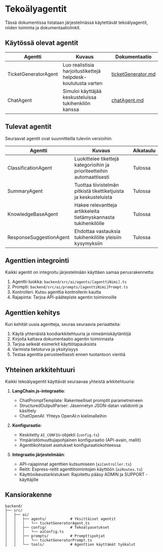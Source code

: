 # Tekoälyagentit

Tässä dokumentissa listataan järjestelmässä käytettävät tekoälyagentit, niiden toiminta ja dokumentaatiolinkit.

## Käytössä olevat agentit

| Agentti | Kuvaus | Dokumentaatio |
|---------|--------|---------------|
| TicketGeneratorAgent | Luo realistisia harjoitustikettejä helpdesk-koulutusta varten | [ticketGenerator.md](ticketGenerator.md) |
| ChatAgent | Simuloi käyttäjää keskusteluissa tukihenkilön kanssa | [chatAgent.md](chatAgent.md) |

## Tulevat agentit

Seuraavat agentit ovat suunnitteilla tuleviin versioihin:

| Agentti | Kuvaus | Aikataulu |
|---------|--------|-----------|
| ClassificationAgent | Luokittelee tikettejä kategorioihin ja prioriteetteihin automaattisesti | Tulossa |
| SummaryAgent | Tuottaa tiivistelmän pitkistä tikettiketjuista ja keskusteluista | Tulossa |
| KnowledgeBaseAgent | Hakee relevantteja artikkeleita tietämyskannasta tukihenkilölle | Tulossa |
| ResponseSuggestionAgent | Ehdottaa vastauksia tukihenkilölle yleisiin kysymyksiin | Tulossa |

## Agenttien integrointi

Kaikki agentit on integroitu järjestelmään käyttäen samaa perusrakennetta:

1. Agentti-luokka: `backend/src/ai/agents/[agenttiNimi].ts`
2. Prompti: `backend/src/ai/prompts/[agenttiNimi]Prompt.ts`
3. Kontrolleri: Kutsu agenttia kontrollerin kautta
4. Rajapinta: Tarjoa API-päätepiste agentin toiminnoille

## Agenttien kehitys

Kun kehität uusia agentteja, seuraa seuraavia periaatteita:

1. Käytä yhtenäistä koodiarkkitehtuuria ja nimeämiskäytäntöjä
2. Kirjoita kattava dokumentaatio agentin toiminnasta
3. Tarjoa selkeät esimerkit käyttötapauksista
4. Varmista tietoturva ja yksityisyys
5. Testaa agenttia perusteellisesti ennen tuotantoon vientiä

## Yhteinen arkkitehtuuri

Kaikki tekoälyagentit käyttävät seuraavaa yhteistä arkkitehtuuria:

1. **LangChain.js-integraatio**:
   - ChatPromptTemplate: Rakenteelliset promptit parametreineen
   - StructuredOutputParser: Jäsennetyn JSON-datan validointi ja käsittely
   - ChatOpenAI: Yhteys OpenAI:n kielimalleihin

2. **Konfiguraatio**:
   - Keskitetty `AI_CONFIG`-objekti (`config.ts`)
   - Ympäristömuuttujapohjainen konfiguraatio (API-avain, mallit)
   - Agenttikohtaiset asetukset konfiguraatiokohteessa

3. **Integraatio järjestelmään**:
   - API-rajapinnat agenttien kutsumiseen (`aiController.ts`)
   - Reitit: Express-reitit agenttitoimintojen käyttöön (`aiRoutes.ts`)
   - Käyttöoikeustarkistukset: Rajoitettu pääsy ADMIN ja SUPPORT -käyttäjille

## Kansiorakenne

```
backend/
├── src/
│   ├── ai/
│   │   ├── agents/           # Yksittäiset agentit
│   │   │   └── ticketGeneratorAgent.ts
│   │   ├── config/           # Tekoälyasetukset
│   │   │   └── aiConfig.ts
│   │   ├── prompts/          # Prompttipohjat
│   │   │   └── ticketGeneratorPrompt.ts
│   │   └── tools/            # Agenttien käyttämät työkalut
```
